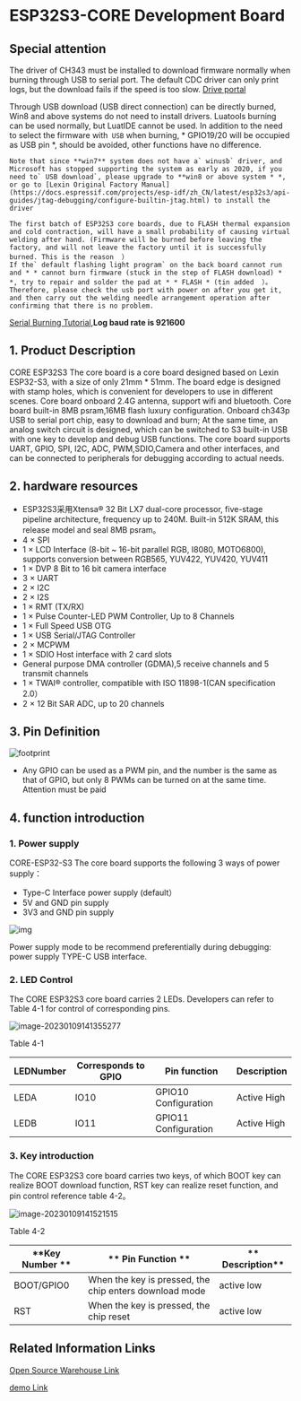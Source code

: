 # ESP32S3-CORE Development Board

## Special attention

The driver of CH343 must be installed to download firmware normally when burning through USB to serial port. The default CDC driver can only print logs, but the download fails if the speed is too slow. [Drive portal](http://www.wch.cn/downloads/CH343SER_EXE.html)

Through USB download (USB direct connection) can be directly burned, Win8 and above systems do not need to install drivers. Luatools burning can be used normally, but LuatIDE cannot be used. In addition to the need to select the firmware with` USB` when burning, * GPIO19/20 will be occupied as USB pin *, should be avoided, other functions have no difference.

```{note}
Note that since **win7** system does not have a` winusb` driver, and Microsoft has stopped supporting the system as early as 2020, if you need to` USB download`, please upgrade to **win8 or above system * *, or go to [Lexin Original Factory Manual](https://docs.espressif.com/projects/esp-idf/zh_CN/latest/esp32s3/api-guides/jtag-debugging/configure-builtin-jtag.html) to install the driver
```

```{warning}
The first batch of ESP32S3 core boards, due to FLASH thermal expansion and cold contraction, will have a small probability of causing virtual welding after hand. (Firmware will be burned before leaving the factory, and will not leave the factory until it is successfully burned. This is the reason  ）
If the` default flashing light program` on the back board cannot run and * * cannot burn firmware (stuck in the step of FLASH download) * *, try to repair and solder the pad at * * FLASH * (tin added  ）。
Therefore, please check the usb port with power on after you get it, and then carry out the welding needle arrangement operation after confirming that there is no problem.
```

[Serial Burning Tutorial](https://openluat.github.io/luatos-wiki-en/boardGuide/flash.html),**Log baud rate is 921600**

## 1. Product Description

CORE ESP32S3 The core board is a core board designed based on Lexin ESP32-S3, with a size of only 21mm * 51mm. The board edge is designed with stamp holes, which is convenient for developers to use in different scenes. Core board onboard 2.4G antenna, support wifi and bluetooth. Core board built-in 8MB psram,16MB flash luxury configuration. Onboard ch343p USB to serial port chip, easy to download and burn; At the same time, an analog switch circuit is designed, which can be switched to S3 built-in USB with one key to develop and debug USB functions. The core board supports UART, GPIO, SPI, I2C, ADC, PWM,SDIO,Camera and other interfaces, and can be connected to peripherals for debugging according to actual needs.

## 2. hardware resources

- ESP32S3采用Xtensa® 32 Bit LX7 dual-core processor, five-stage pipeline architecture, frequency up to 240M. Built-in 512K SRAM, this release model and seal 8MB psram。
- 4 × SPI
- 1 × LCD Interface (8-bit ~ 16-bit parallel RGB, I8080, MOTO6800), supports conversion between RGB565, YUV422, YUV420, YUV411
- 1 × DVP 8 Bit to 16 bit camera interface
- 3 × UART
- 2 × I2C
- 2 × I2S
- 1 × RMT (TX/RX)
- 1 × Pulse Counter-LED PWM Controller, Up to 8 Channels
- 1 × Full Speed USB OTG
- 1 × USB Serial/JTAG Controller
- 2 × MCPWM
- 1 × SDIO Host interface with 2 card slots
- General purpose DMA controller (GDMA),5 receive channels and 5 transmit channels
- 1 × TWAI® controller, compatible with ISO 11898-1(CAN specification 2.0）
- 2 × 12 Bit SAR ADC, up to 20 channels

## 3. Pin Definition

![footprint](https://openluat-luatcommunity.oss-cn-hangzhou.aliyuncs.com/images/PinOut_esp32s3.png)

- Any GPIO can be used as a PWM pin, and the number is the same as that of GPIO, but only 8 PWMs can be turned on at the same time. Attention must be paid

## 4. function introduction

### **1.** **Power supply**

CORE-ESP32-S3 The core board supports the following 3 ways of power supply：

- Type-C Interface power supply (default）
- 5V and GND pin supply
- 3V3 and GND pin supply

![img](https://openluat-luatcommunity.oss-cn-hangzhou.aliyuncs.com/images/clip_image002.jpg)

 Power supply mode to be recommend preferentially during debugging: power supply TYPE-C USB interface.

### **2.** **LED Control**

The CORE ESP32S3 core board carries 2 LEDs. Developers can refer to Table 4-1 for control of corresponding pins.

![image-20230109141355277](https://openluat-luatcommunity.oss-cn-hangzhou.aliyuncs.com/images/image-20230109141355277.png)

Table 4-1

| **LED**Number | **Corresponds to GPIO** | **Pin function** | **Description**   |
| ----------- | ------------ | ------------ | ---------- |
| LEDA        | IO10         | GPIO10 Configuration | Active High |
| LEDB        | IO11         | GPIO11 Configuration | Active High |

### **3.** **Key introduction**

The CORE ESP32S3 core board carries two keys, of which BOOT key can realize BOOT download function, RST key can realize reset function, and pin control reference table 4-2。

  ![image-20230109141521515](https://openluat-luatcommunity.oss-cn-hangzhou.aliyuncs.com/images/image-20230109141521515.png)

Table 4-2

| **Key Number **|** Pin Function **|** Description**   |
| ------------ | ---------------------------- | ---------- |
| BOOT/GPIO0   | When the key is pressed, the chip enters download mode | active low |
| RST          | When the key is pressed, the chip reset | active low |

## **Related Information Links**

[Open Source Warehouse Link](https://gitee.com/openLuat/luatos-soc-idf5)

[demo Link](https://gitee.com/openLuat/LuatOS/tree/master/demo)
